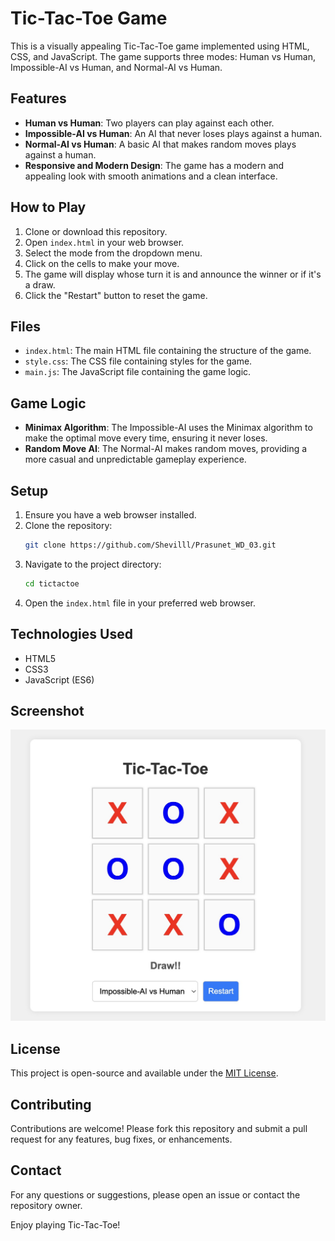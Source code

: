 # Tic-Tac-Toe Game

This is a visually appealing Tic-Tac-Toe game implemented using HTML, CSS, and JavaScript. The game supports three modes: Human vs Human, Impossible-AI vs Human, and Normal-AI vs Human.

## Features

-   **Human vs Human**: Two players can play against each other.
-   **Impossible-AI vs Human**: An AI that never loses plays against a human.
-   **Normal-AI vs Human**: A basic AI that makes random moves plays against a human.
-   **Responsive and Modern Design**: The game has a modern and appealing look with smooth animations and a clean interface.

## How to Play

1. Clone or download this repository.
2. Open `index.html` in your web browser.
3. Select the mode from the dropdown menu.
4. Click on the cells to make your move.
5. The game will display whose turn it is and announce the winner or if it's a draw.
6. Click the "Restart" button to reset the game.

## Files

-   `index.html`: The main HTML file containing the structure of the game.
-   `style.css`: The CSS file containing styles for the game.
-   `main.js`: The JavaScript file containing the game logic.

## Game Logic

-   **Minimax Algorithm**: The Impossible-AI uses the Minimax algorithm to make the optimal move every time, ensuring it never loses.
-   **Random Move AI**: The Normal-AI makes random moves, providing a more casual and unpredictable gameplay experience.

## Setup

1. Ensure you have a web browser installed.
2. Clone the repository:
    ```bash
    git clone https://github.com/Shevilll/Prasunet_WD_03.git
    ```
3. Navigate to the project directory:
    ```bash
    cd tictactoe
    ```
4. Open the `index.html` file in your preferred web browser.

## Technologies Used

-   HTML5
-   CSS3
-   JavaScript (ES6)

## Screenshot

![Tic-Tac-Toe Screenshot](screenshot.png)

## License

This project is open-source and available under the [MIT License](LICENSE).

## Contributing

Contributions are welcome! Please fork this repository and submit a pull request for any features, bug fixes, or enhancements.

## Contact

For any questions or suggestions, please open an issue or contact the repository owner.

Enjoy playing Tic-Tac-Toe!
